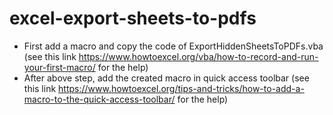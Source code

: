 # excel-export-sheets-to-pdfs

- First add a macro and copy the code of ExportHiddenSheetsToPDFs.vba (see this link https://www.howtoexcel.org/vba/how-to-record-and-run-your-first-macro/ for the help)
- After above step, add the created macro in quick access toolbar (see this link https://www.howtoexcel.org/tips-and-tricks/how-to-add-a-macro-to-the-quick-access-toolbar/ for the help)
